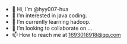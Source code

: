 - 👋 Hi, I’m @hyy007-hua
- 👀 I’m interested in java coding.
- 🌱 I’m currently learning hadoop.
- 💞️ I’m looking to collaborate on ...
- 📫 How to reach me 
at 1693018918@qq.com

<!---
hyy007-hua/hyy007-hua is a ✨ special ✨ repository because its `README.md` (this file) appears on your GitHub profile.
You can click the Preview link to take a look at your changes.
--->
